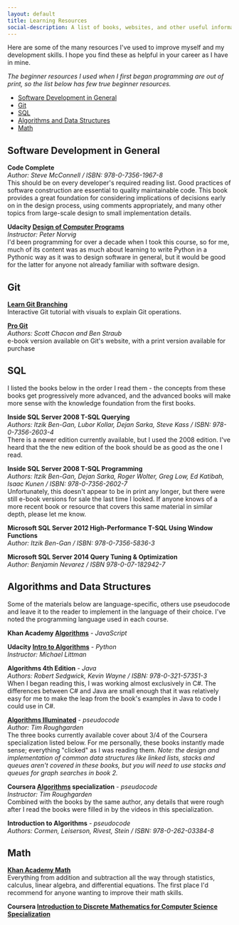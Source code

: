 ```yaml
---
layout: default
title: Learning Resources
social-description: A list of books, websites, and other useful information for anyone wishing to learn software development
---
```


Here are some of the many resources I've used to improve myself and my development skills. I hope you find these as helpful in your career as I have in mine.

*The beginner resources I used when I first began programming are out of print, so the list below has few true beginner resources.*

- [Software Development in General](#software-development-in-general)
- [Git](#git)
- [SQL](#sql)
- [Algorithms and Data Structures](#algorithms-and-data-structures)
- [Math](#math)

## Software Development in General

**Code Complete**<br>
*Author: Steve McConnell / ISBN: 978-0-7356-1967-8*<br>
This should be on every developer's required reading list. Good practices of software construction are essential to quality maintainable code. This book provides a great foundation for considering implications of decisions early on in the design process, using comments appropriately, and many other topics from large-scale design to small implementation details.

**Udacity [Design of Computer Programs](https://www.udacity.com/course/design-of-computer-programs--cs212)**<br>
*Instructor: Peter Norvig*<br>
I'd been programming for over a decade when I took this course, so for me, much of its content was as much about learning to write Python in a Pythonic way as it was to design software in general, but it would be good for the latter for anyone not already familiar with software design.

## Git

**[Learn Git Branching](https://learngitbranching.js.org/)**<br>
Interactive Git tutorial with visuals to explain Git operations.

**[Pro Git](https://git-scm.com/book/en/v2)**<br>
*Authors:  Scott Chacon and Ben Straub*<br>
e-book version available on Git's website, with a print version available for purchase

## SQL

I listed the books below in the order I read them - the concepts from these books get progressively more advanced, and the advanced books will make more sense with the knowledge foundation from the first books.

**Inside SQL Server 2008 T-SQL Querying**<br>
*Authors: Itzik Ben-Gan, Lubor Kollar, Dejan Sarka, Steve Kass / ISBN: 978-0-7356-2603-4*<br>
There is a newer edition currently available, but I used the 2008 edition. I've heard that the the new edition of the book should be as good as the one I read.

**Inside SQL Server 2008 T-SQL Programming**<br>
*Authors: Itzik Ben-Gan, Dejan Sarka, Roger Wolter, Greg Low, Ed Katibah, Isaac Kunen / ISBN: 978-0-7356-2602-7*<br>
Unfortunately, this doesn't appear to be in print any longer, but there were still e-book versions for sale the last time I looked. If anyone knows of a more recent book or resource that covers this same material in similar depth, please let me know.

**Microsoft SQL Server 2012 High-Performance T-SQL Using Window Functions**<br>
*Author: Itzik Ben-Gan / ISBN: 978-0-7356-5836-3*

**Microsoft SQL Server 2014 Query Tuning & Optimization**<br>
*Author: Benjamin Nevarez / ISBN 978-0-07-182942-7*

## Algorithms and Data Structures

Some of the materials below are language-specific, others use pseudocode and leave it to the reader to implement in the language of their choice. I've noted the programming language used in each course.

**Khan Academy [Algorithms](https://www.khanacademy.org/computing/computer-science/algorithms)** - *JavaScript*<br>

**Udacity [Intro to Algorithms](https://www.udacity.com/course/intro-to-algorithms--cs215)** - *Python*<br>
*Instructor: Michael Littman*

**Algorithms 4th Edition** - *Java*<br>
*Authors: Robert Sedgwick, Kevin Wayne / ISBN: 978-0-321-57351-3*<br>
When I began reading this, I was working almost exclusively in C#. The differences between C# and Java are small enough that it was relatively easy for me to make the leap from the book's examples in Java to code I could use in C#.

**[Algorithms Illuminated](http://www.algorithmsilluminated.org/)** - *pseudocode*<br>
*Author: Tim Roughgarden*<br>
The three books currently available cover about 3/4 of the Coursera specialization listed below. For me personally, these books instantly made sense; everything "clicked" as I was reading them. *Note: the design and implementation of common data structures like linked lists, stacks and queues aren't covered in these books, but you will need to use stacks and queues for graph searches in book 2.*

**Coursera [Algorithms](https://www.coursera.org/specializations/algorithms) specialization** - *pseudocode*<br>
*Instructor: Tim Roughgarden*<br>
Combined with the books by the same author, any details that were rough after I read the books were filled in by the videos in this specialization.

**Introduction to Algorithms** - *pseudocode*<br>
*Authors: Cormen, Leiserson, Rivest, Stein / ISBN: 978-0-262-03384-8*<br>

## Math

**[Khan Academy Math](https://www.khanacademy.org/math)**<br>
Everything from addition and subtraction all the way through statistics, calculus, linear algebra, and differential equations. The first place I'd recommend for anyone wanting to improve their math skills.

**Coursera [Introduction to Discrete Mathematics for Computer Science Specialization](https://www.coursera.org/specializations/discrete-mathematics)**
